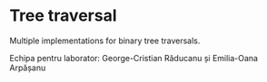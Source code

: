 # Tree traversal

Multiple implementations for binary tree traversals.

Echipa pentru laborator: George-Cristian Răducanu și Emilia-Oana Arpășanu
